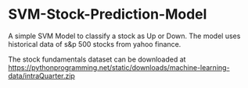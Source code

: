 # SVM-Stock-Prediction-Model

A simple SVM Model to classify a stock as Up or Down. The model uses historical data of s&p 500 stocks from yahoo finance.

The stock fundamentals dataset can be downloaded  at https://pythonprogramming.net/static/downloads/machine-learning-data/intraQuarter.zip
